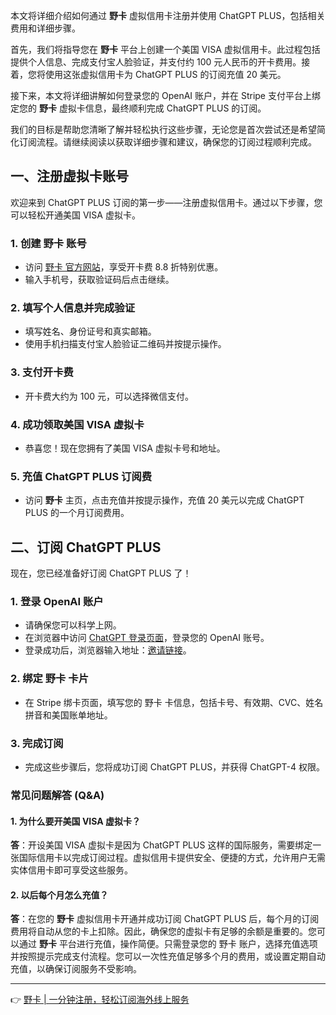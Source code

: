 本文将详细介绍如何通过 **野卡** 虚拟信用卡注册并使用 ChatGPT PLUS，包括相关费用和详细步骤。

首先，我们将指导您在 **野卡** 平台上创建一个美国 VISA 虚拟信用卡。此过程包括提供个人信息、完成支付宝人脸验证，并支付约 100 元人民币的开卡费用。接着，您将使用这张虚拟信用卡为 ChatGPT PLUS 的订阅充值 20 美元。

接下来，本文将详细讲解如何登录您的 OpenAI 账户，并在 Stripe 支付平台上绑定您的 **野卡** 虚拟卡信息，最终顺利完成 ChatGPT PLUS 的订阅。

我们的目标是帮助您清晰了解并轻松执行这些步骤，无论您是首次尝试还是希望简化订阅流程。请继续阅读以获取详细步骤和建议，确保您的订阅过程顺利完成。

## 一、注册虚拟卡账号

欢迎来到 ChatGPT PLUS 订阅的第一步——注册虚拟信用卡。通过以下步骤，您可以轻松开通美国 VISA 虚拟卡。

### 1. 创建 野卡 账号

- 访问 [野卡 官方网站](https://bit.ly/bewildcard)，享受开卡费 8.8 折特别优惠。
- 输入手机号，获取验证码后点击继续。

### 2. 填写个人信息并完成验证

- 填写姓名、身份证号和真实邮箱。
- 使用手机扫描支付宝人脸验证二维码并按提示操作。

### 3. 支付开卡费

- 开卡费大约为 100 元，可以选择微信支付。

### 4. 成功领取美国 VISA 虚拟卡

- 恭喜您！现在您拥有了美国 VISA 虚拟卡号和地址。

### 5. 充值 ChatGPT PLUS 订阅费

- 访问 **野卡** 主页，点击充值并按提示操作，充值 20 美元以完成 ChatGPT PLUS 的一个月订阅费用。

## 二、订阅 ChatGPT PLUS

现在，您已经准备好订阅 ChatGPT PLUS 了！

### 1. 登录 OpenAI 账户

- 请确保您可以科学上网。
- 在浏览器中访问 [ChatGPT 登录页面](https://chat.openai.com/)，登录您的 OpenAI 账号。
- 登录成功后，浏览器输入地址：[邀请链接](https://chat.openai.com/invite/accepted)。

### 2. 绑定 野卡 卡片

- 在 Stripe 绑卡页面，填写您的 野卡 卡信息，包括卡号、有效期、CVC、姓名拼音和美国账单地址。

### 3. 完成订阅

- 完成这些步骤后，您将成功订阅 ChatGPT PLUS，并获得 ChatGPT-4 权限。

### 常见问题解答 (Q&A)

#### 1. 为什么要开美国 VISA 虚拟卡？

**答**：开设美国 VISA 虚拟卡是因为 ChatGPT PLUS 这样的国际服务，需要绑定一张国际信用卡以完成订阅过程。虚拟信用卡提供安全、便捷的方式，允许用户无需实体信用卡即可享受这些服务。

#### 2. 以后每个月怎么充值？

**答**：在您的 **野卡** 虚拟信用卡开通并成功订阅 ChatGPT PLUS 后，每个月的订阅费用将自动从您的卡上扣除。因此，确保您的虚拟卡有足够的余额是重要的。您可以通过 **野卡** 平台进行充值，操作简便。只需登录您的 野卡 账户，选择充值选项并按照提示完成支付流程。您可以一次性充值足够多个月的费用，或设置定期自动充值，以确保订阅服务不受影响。

---

👉 [野卡 | 一分钟注册，轻松订阅海外线上服务](https://bit.ly/bewildcard)